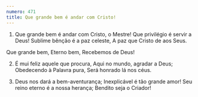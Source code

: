 ```yaml
---
numero: 471
title: Que grande bem é andar com Cristo!
---
```

1. Que grande bem é andar com Cristo, o Mestre!
Que privilégio é servir a Deus!
Sublime bênção é a paz celeste,
A paz que Cristo de aos Seus.

Que grande bem,
Eterno bem,
Recebemos de Deus!

2. É mui feliz aquele que procura,
Aqui no mundo, agradar a Deus;
Obedecendo à Palavra pura,
Será honrado lá nos céus.

3. Deus nos dará a bem-aventurança;
Inexplicável é tão grande amor!
Seu reino eterno é a nossa herança;
Bendito seja o Criador!

